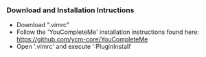 ### Download and Installation Intructions

- Download ".vimrc"
- Follow the 'YouCompleteMe' installation instructions found here: https://github.com/ycm-core/YouCompleteMe
- Open '.vimrc' and execute ':PluginInstall'
